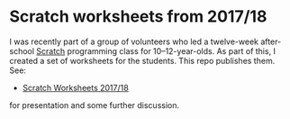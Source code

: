 # Scratch worksheets from 2017/18

I was recently part of a group of volunteers who led a twelve-week after-school [Scratch](https://scratch.mit.edu) programming class for 10&ndash;12-year-olds.  As part of this, I created a set of worksheets for the students.  This repo publishes them.  See:

* [Scratch Worksheets 2017/18](https://bennorth.github.io/scratch-worksheets-2017-2018/)

for presentation and some further discussion.
